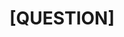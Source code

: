 ---
name: Question
about: ask a question about the behavior of chproxy or the documation
title: '[QUESTION] <title>'
labels: ''
assignees: ''

---